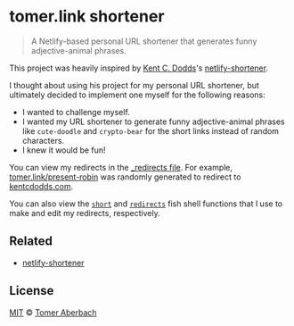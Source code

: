 # tomer.link shortener

> A Netlify-based personal URL shortener that generates funny adjective-animal phrases.

This project was heavily inspired by [Kent C. Dodds](https://kentcdodds.com)'s [netlify-shortener](https://github.com/kentcdodds/netlify-shortener).

I thought about using his project for my personal URL shortener, but ultimately decided to implement one myself for the following reasons:

- I wanted to challenge myself.
- I wanted my URL shortener to generate funny adjective-animal phrases like `cute-doodle` and `crypto-bear` for the short links instead of random characters.
- I knew it would be fun!

You can view my redirects in the [\_redirects file](https://github.com/TomerAberbach/tomer.link/blob/main/_redirects). For example, [tomer.link/present-robin](https://tomer.link/present-robin) was randomly generated to redirect to [kentcdodds.com](https://kentcdodds.com).

You can also view the [`short`](https://github.com/TomerAberbach/dotfiles/blob/main/home/tomeraberbach/.config/fish/functions/short.fish) and [`redirects`](https://github.com/TomerAberbach/dotfiles/blob/main/home/tomeraberbach/.config/fish/functions/redirects.fish) fish shell functions that I use to make and edit my redirects, respectively.

## Related

- [netlify-shortener](https://github.com/kentcdodds/netlify-shortener)

## License

[MIT](https://github.com/TomerAberbach/tomer.link/blob/main/license) © [Tomer Aberbach](https://github.com/TomerAberbach)

